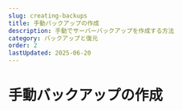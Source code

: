 ```yaml
---
slug: creating-backups
title: 手動バックアップの作成
description: 手動でサーバーバックアップを作成する方法
category: バックアップと復元
order: 2
lastUpdated: 2025-06-20
---
```


# 手動バックアップの作成
